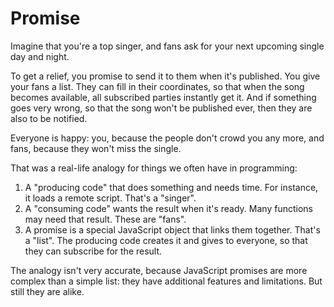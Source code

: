 # Promise

Imagine that you're a top singer, and fans ask for your next upcoming single day and night.

To get a relief, you promise to send it to them when it's published. You give your fans a list. They can fill in their coordinates, so that when the song becomes available, all subscribed parties instantly get it. And if something goes very wrong, so that the song won't be published ever, then they are also to be notified.

Everyone is happy: you, because the people don't crowd you any more, and fans, because they won't miss the single.

That was a real-life analogy for things we often have in programming:

1. A "producing code" that does something and needs time. For instance, it loads a remote script. That's a "singer".
2. A "consuming code" wants the result when it's ready. Many functions may need that result. These are "fans".
3. A promise is a special JavaScript object that links them together. That's a "list". The producing code creates it and gives to everyone, so that they can subscribe for the result.

The analogy isn't very accurate, because JavaScript promises are more complex than a simple list: they have additional features and limitations. But still they are alike.


